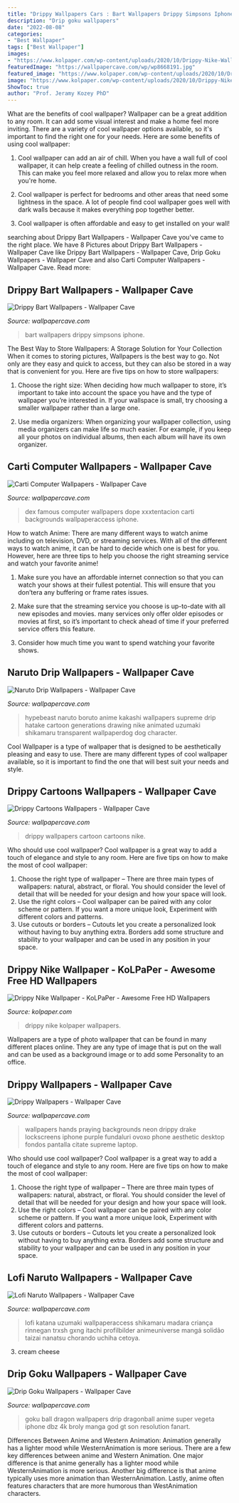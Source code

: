 ```yaml
---
title: "Drippy Wallpapers Cars : Bart Wallpapers Drippy Simpsons Iphone"
description: "Drip goku wallpapers"
date: "2022-08-08"
categories:
- "Best Wallpaper"
tags: ["Best Wallpaper"]
images:
- "https://www.kolpaper.com/wp-content/uploads/2020/10/Drippy-Nike-Wallpaper.jpg"
featuredImage: "https://wallpapercave.com/wp/wp8668191.jpg"
featured_image: "https://www.kolpaper.com/wp-content/uploads/2020/10/Drippy-Nike-Wallpaper.jpg"
image: "https://www.kolpaper.com/wp-content/uploads/2020/10/Drippy-Nike-Wallpaper.jpg"
ShowToc: true
author: "Prof. Jeramy Kozey PhD"
---
```



What are the benefits of cool wallpaper?
Wallpaper can be a great addition to any room. It can add some visual interest and make a home feel more inviting. There are a variety of cool wallpaper options available, so it's important to find the right one for your needs. Here are some benefits of using cool wallpaper: 
1. Cool wallpaper can add an air of chill. When you have a wall full of cool wallpaper, it can help create a feeling of chilled outness in the room. This can make you feel more relaxed and allow you to relax more when you're home. 

2. Cool wallpaper is perfect for bedrooms and other areas that need some lightness in the space. A lot of people find cool wallpaper goes well with dark walls because it makes everything pop together better. 

3. Cool wallpaper is often affordable and easy to get installed on your wall!

	

		
searching about Drippy Bart Wallpapers - Wallpaper Cave you've came to the right place. We have 8 Pictures about Drippy Bart Wallpapers - Wallpaper Cave like Drippy Bart Wallpapers - Wallpaper Cave, Drip Goku Wallpapers - Wallpaper Cave and also Carti Computer Wallpapers - Wallpaper Cave. Read more:
		
    
## Drippy Bart Wallpapers - Wallpaper Cave

<img loading=lazy src="https://wallpapercave.com/wp/wp8668191.jpg" onerror="this.onerror=null;this.src='https://tse2.mm.bing.net/th?id=OIP.zX8zx3Z2gwiD9L3zcJXBSwHaNK&amp;pid=15.1';" alt="Drippy Bart Wallpapers - Wallpaper Cave">

_Source: wallpapercave.com_

>bart wallpapers drippy simpsons iphone. 

	

The Best Way to Store Wallpapers: A Storage Solution for Your Collection
When it comes to storing pictures, Wallpapers is the best way to go. Not only are they easy and quick to access, but they can also be stored in a way that is convenient for you. Here are five tips on how to store wallpapers:
1) Choose the right size: When deciding how much wallpaper to store, it’s important to take into account the space you have and the type of wallpaper you’re interested in. If your wallspace is small, try choosing a smaller wallpaper rather than a large one.

2) Use media organizers: When organizing your wallpaper collection, using media organizers can make life so much easier. For example, if you keep all your photos on individual albums, then each album will have its own organizer.

    
## Carti Computer Wallpapers - Wallpaper Cave

<img loading=lazy src="https://wallpapercave.com/wp/wp5330383.jpg" onerror="this.onerror=null;this.src='https://tse3.mm.bing.net/th?id=OIP.Ksg6wvZKeKjimQjEUCXXowHaE7&amp;pid=15.1';" alt="Carti Computer Wallpapers - Wallpaper Cave">

_Source: wallpapercave.com_

>dex famous computer wallpapers dope xxxtentacion carti backgrounds wallpaperaccess iphone. 

	

How to watch Anime: There are many different ways to watch anime including on television, DVD, or streaming services.
With all of the different ways to watch anime, it can be hard to decide which one is best for you. However, here are three tips to help you choose the right streaming service and watch your favorite anime!
1. Make sure you have an affordable internet connection so that you can watch your shows at their fullest potential. This will ensure that you don’tera any buffering or frame rates issues.

2. Make sure that the streaming service you choose is up-to-date with all new episodes and movies. many services only offer older episodes or movies at first, so it’s important to check ahead of time if your preferred service offers this feature.

3. Consider how much time you want to spend watching your favorite shows.

    
## Naruto Drip Wallpapers - Wallpaper Cave

<img loading=lazy src="https://wallpapercave.com/wp/wp7372918.jpg" onerror="this.onerror=null;this.src='https://tse4.mm.bing.net/th?id=OIP.bfMFxF56p2mkKMrxlflCiAHaLM&amp;pid=15.1';" alt="Naruto Drip Wallpapers - Wallpaper Cave">

_Source: wallpapercave.com_

>hypebeast naruto boruto anime kakashi wallpapers supreme drip hatake cartoon generations drawing nike animated uzumaki shikamaru transparent wallpaperdog dog character. 

	

Cool Wallpaper is a type of wallpaper that is designed to be aesthetically pleasing and easy to use. There are many different types of cool wallpaper available, so it is important to find the one that will best suit your needs and style.

    
## Drippy Cartoons Wallpapers - Wallpaper Cave

<img loading=lazy src="https://wallpapercave.com/wp/wp8506929.jpg" onerror="this.onerror=null;this.src='https://tse1.mm.bing.net/th?id=OIP.-d5i1RF7tkImGVUuhIZnEgHaNL&amp;pid=15.1';" alt="Drippy Cartoons Wallpapers - Wallpaper Cave">

_Source: wallpapercave.com_

>drippy wallpapers cartoon cartoons nike. 

	

Who should use cool wallpaper?
Cool wallpaper is a great way to add a touch of elegance and style to any room. Here are five tips on how to make the most of cool wallpaper: 
1) Choose the right type of wallpaper – There are three main types of wallpapers: natural, abstract, or floral. You should consider the level of detail that will be needed for your design and how your space will look. 
2) Use the right colors – Cool wallpaper can be paired with any color scheme or pattern. If you want a more unique look, Experiment with different colors and patterns. 
3) Use cutouts or borders – Cutouts let you create a personalized look without having to buy anything extra. Borders add some structure and stability to your wallpaper and can be used in any position in your space.

    
## Drippy Nike Wallpaper - KoLPaPer - Awesome Free HD Wallpapers

<img loading=lazy src="https://www.kolpaper.com/wp-content/uploads/2020/10/Drippy-Nike-Wallpaper.jpg" onerror="this.onerror=null;this.src='https://tse1.mm.bing.net/th?id=OIP.YipUs29g5uroCih2PIj5SgHaN2&amp;pid=15.1';" alt="Drippy Nike Wallpaper - KoLPaPer - Awesome Free HD Wallpapers">

_Source: kolpaper.com_

>drippy nike kolpaper wallpapers. 

	



Wallpapers are a type of photo wallpaper that can be found in many different places online. They are any type of image that is put on the wall and can be used as a background image or to add some Personality to an office.

    
## Drippy Wallpapers - Wallpaper Cave

<img loading=lazy src="https://wallpapercave.com/wp/wp6375677.jpg" onerror="this.onerror=null;this.src='https://tse3.mm.bing.net/th?id=OIP.w7lOQpYHBrepWnwpQIgOHwHaNK&amp;pid=15.1';" alt="Drippy Wallpapers - Wallpaper Cave">

_Source: wallpapercave.com_

>wallpapers hands praying backgrounds neon drippy drake lockscreens iphone purple fundaluri ovoxo phone aesthetic desktop fondos pantalla citate supreme laptop. 

	

Who should use cool wallpaper?
Cool wallpaper is a great way to add a touch of elegance and style to any room. Here are five tips on how to make the most of cool wallpaper: 
1) Choose the right type of wallpaper – There are three main types of wallpapers: natural, abstract, or floral. You should consider the level of detail that will be needed for your design and how your space will look. 
2) Use the right colors – Cool wallpaper can be paired with any color scheme or pattern. If you want a more unique look, Experiment with different colors and patterns. 
3) Use cutouts or borders – Cutouts let you create a personalized look without having to buy anything extra. Borders add some structure and stability to your wallpaper and can be used in any position in your space.

    
## Lofi Naruto Wallpapers - Wallpaper Cave

<img loading=lazy src="https://wallpapercave.com/wp/wp7523971.jpg" onerror="this.onerror=null;this.src='https://tse4.mm.bing.net/th?id=OIP.xVLQl87U5Wo0_R1oWuY36wHaHI&amp;pid=15.1';" alt="Lofi Naruto Wallpapers - Wallpaper Cave">

_Source: wallpapercave.com_

>lofi katana uzumaki wallpaperaccess shikamaru madara criança rinnegan trxsh gxng itachi profilbilder animeuniverse mangá solidão taizai nanatsu chorando uchiha cetoya. 

	

3. cream cheese 

    
## Drip Goku Wallpapers - Wallpaper Cave

<img loading=lazy src="https://wallpapercave.com/wp/wp7589122.jpg" onerror="this.onerror=null;this.src='https://tse3.mm.bing.net/th?id=OIP.yOXE-P8D4LMSq-TKIUGo7wHaNK&amp;pid=15.1';" alt="Drip Goku Wallpapers - Wallpaper Cave">

_Source: wallpapercave.com_

>goku ball dragon wallpapers drip dragonball anime super vegeta iphone dbz 4k broly manga god gt son resolution fanart. 

	

Differences Between Anime and Western Animation: Animation generally has a lighter mood while WesternAnimation is more serious.
There are a few key differences between anime and Western Animation. One major difference is that anime generally has a lighter mood while WesternAnimation is more serious. Another big difference is that anime typically uses more animation than WesternAnimation. Lastly, anime often features characters that are more humorous than WestAnimation characters.

